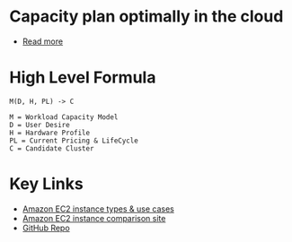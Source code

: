 # Capacity plan optimally in the cloud
- [Read more](https://www.youtube.com/watch?v=Lf6B1PxIvAs)

# High Level Formula

````
M(D, H, PL) -> C

M = Workload Capacity Model
D = User Desire
H = Hardware Profile
PL = Current Pricing & LifeCycle
C = Candidate Cluster
````

# Key Links
- [Amazon EC2 instance types & use cases](../../2_AWS/2_ComputeServices/AmazonEC2/InstanceTypes.md)
- [Amazon EC2 instance comparison site](https://instances.vantage.sh/)
- [GitHub Repo](https://github.com/Netflix-Skunkworks/service-capacity-modeling)
